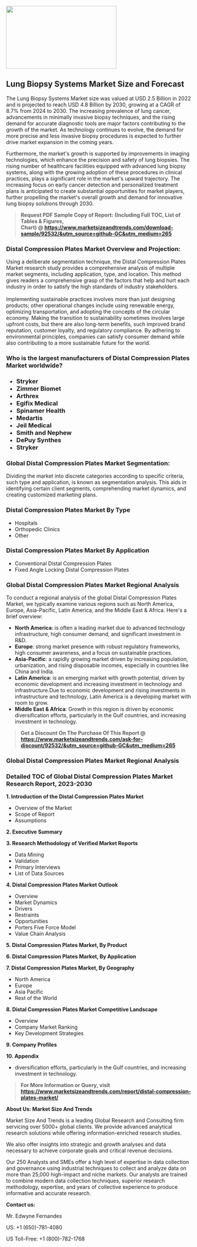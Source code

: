 <p><img class="alignnone size-medium wp-image-20088" src="https://ffe5etoiles.com/wp-content/uploads/2024/12/MST1-300x171.png" alt="" width="300" height="171" /></p><h2>Lung Biopsy Systems Market Size and Forecast</h2><p>The Lung Biopsy Systems Market size was valued at USD 2.5 Billion in 2022 and is projected to reach USD 4.8 Billion by 2030, growing at a CAGR of 8.7% from 2024 to 2030. The increasing prevalence of lung cancer, advancements in minimally invasive biopsy techniques, and the rising demand for accurate diagnostic tools are major factors contributing to the growth of the market. As technology continues to evolve, the demand for more precise and less invasive biopsy procedures is expected to further drive market expansion in the coming years.</p><p>Furthermore, the market's growth is supported by improvements in imaging technologies, which enhance the precision and safety of lung biopsies. The rising number of healthcare facilities equipped with advanced lung biopsy systems, along with the growing adoption of these procedures in clinical practices, plays a significant role in the market's upward trajectory. The increasing focus on early cancer detection and personalized treatment plans is anticipated to create substantial opportunities for market players, further propelling the market's overall growth and demand for innovative lung biopsy solutions through 2030.</p></p><blockquote id="" class=""><strong>Request PDF Sample Copy of Report: (Including Full TOC, List of Tables &amp; Figures, Chart)&nbsp;@&nbsp;<strong><a href="https://www.marketsizeandtrends.com/download-sample/92532/&utm_source=github-GC&utm_medium=265" target="_blank">https://www.marketsizeandtrends.com/download-sample/92532/&utm_source=github-GC&utm_medium=265</a></strong></strong></blockquote><h3 id="" class="">Distal Compression Plates Market&nbsp;Overview and Projection:</h3><p id="" class="">Using a deliberate segmentation technique, the Distal Compression Plates Market research study provides a comprehensive analysis of multiple market segments, including application, type, and location. This method gives readers a comprehensive grasp of the factors that help and hurt each industry in order to satisfy the high standards of industry stakeholders. <br /> <br />Implementing sustainable practices involves more than just designing products; other operational changes include using renewable energy, optimizing transportation, and adopting the concepts of the circular economy. Making the transition to sustainability sometimes involves large upfront costs, but there are also long-term benefits, such improved brand reputation, customer loyalty, and regulatory compliance. By adhering to environmental principles, companies can satisfy consumer demand while also contributing to a more sustainable future for the world.</p><h3 id="" class="">Who is the largest manufacturers of&nbsp;Distal Compression Plates Market worldwide?</h3><h3 class=""><p><ul><li>Stryker </li><li> Zimmer Biomet </li><li> Arthrex </li><li> Egifix Medical </li><li> Spinamer Health </li><li> Medartis </li><li> Jeil Medical </li><li> Smith and Nephew </li><li> DePuy Synthes </li><li> Stryker</li></ul></p></h3><h3 id="" class="">Global&nbsp;Distal Compression Plates Market Segmentation:</h3><p id="" class="">Dividing the market into discrete categories according to specific criteria, such type and application, is known as segmentation analysis. This aids in identifying certain client segments, comprehending market dynamics, and creating customized marketing plans.</p><h3 id="" class="">Distal Compression Plates Market&nbsp;By Type</h3><p><p><ul><li>Hospitals </li><li> Orthopedic Clinics </li><li> Other</p></li></ul></p></p><h3 id="" class="">Distal Compression Plates Market&nbsp;By Application</h3><p class=""><p><ul><li>Conventional Distal Compression Plates </li><li> Fixed Angle Locking Distal Compression Plates</li></ul></p></p><h3 id="" class="">Global Distal Compression Plates Market Regional Analysis</h3><p id="" class="">To conduct a regional analysis of the global Distal Compression Plates Market, we typically examine various regions such as North America, Europe, Asia-Pacific, Latin America, and the Middle East &amp; Africa. Here's a brief overview:</p><ul><li><strong>North America</strong>: is often a leading market due to advanced technology infrastructure, high consumer demand, and significant investment in R&amp;D.</li><li><strong>Europe</strong>: strong market presence with robust regulatory frameworks, high consumer awareness, and a focus on sustainable practices.</li><li><strong>Asia-Pacific</strong>: a rapidly growing market driven by increasing population, urbanization, and rising disposable incomes, especially in countries like China and India.</li><li><strong>Latin America</strong>: is an emerging market with growth potential, driven by economic development and increasing investment in technology and infrastructure.Due to economic development and rising investments in infrastructure and technology, Latin America is a developing market with room to grow.</li><li><strong>Middle East &amp; Africa</strong>: Growth in this region is driven by economic diversification efforts, particularly in the Gulf countries, and increasing investment in technology.</li></ul><blockquote id="" class=""><strong>Get a Discount On The Purchase Of This Report @ <strong><a href="https://www.marketsizeandtrends.com/ask-for-discount/92532/&utm_source=github-GC&utm_medium=265" target="_blank">https://www.marketsizeandtrends.com/ask-for-discount/92532/&utm_source=github-GC&utm_medium=265</a></strong></strong></blockquote><h3 id="" class="">Global Distal Compression Plates Market Regional Analysis</h3><h3 id="" class="">Detailed TOC of Global Distal Compression Plates Market Research Report, 2023-2030</h3><p id="" class=""><strong>1. Introduction of the Distal Compression Plates Market</strong></p><ul><li>Overview of the Market</li><li>Scope of Report</li><li>Assumptions</li></ul><p id="" class=""><strong>2. Executive Summary</strong></p><p id="" class=""><strong>3. Research Methodology of Verified Market Reports</strong></p><ul><li>Data Mining</li><li>Validation</li><li>Primary Interviews</li><li>List of Data Sources</li></ul><p id="" class=""><strong>4. Distal Compression Plates Market Outlook</strong></p><ul><li>Overview</li><li>Market Dynamics</li><li>Drivers</li><li>Restraints</li><li>Opportunities</li><li>Porters Five Force Model</li><li>Value Chain Analysis</li></ul><p id="" class=""><strong>5. Distal Compression Plates Market, By Product</strong></p><p id="" class=""><strong>6. Distal Compression Plates Market, By Application</strong></p><p id="" class=""><strong>7. Distal Compression Plates Market, By Geography</strong></p><ul><li>North America</li><li>Europe</li><li>Asia Pacific</li><li>Rest of the World</li></ul><p id="" class=""><strong>8. Distal Compression Plates Market Competitive Landscape</strong></p><ul><li>Overview</li><li>Company Market Ranking</li><li>Key Development Strategies</li></ul><p id="" class=""><strong>9. Company Profiles</strong></p><p id="" class=""><strong>10. Appendix</strong></p><ul><li>diversification efforts, particularly in the Gulf countries, and increasing investment in technology.</li></ul><blockquote id="" class=""><strong>For More Information or Query, visit <strong><strong><a href="https://www.marketsizeandtrends.com/report/distal-compression-plates-market/" target="_blank">https://www.marketsizeandtrends.com/report/distal-compression-plates-market/</a></strong></strong></strong></blockquote><p id="" class=""><strong>About Us: Market Size And Trends</strong></p><p id="" class="">Market Size And Trends is a leading Global Research and Consulting firm servicing over 5000+ global clients. We provide advanced analytical research solutions while offering information-enriched research studies.</p><p id="" class="">We also offer insights into strategic and growth analyses and data necessary to achieve corporate goals and critical revenue decisions.</p><p id="" class="">Our 250 Analysts and SMEs offer a high level of expertise in data collection and governance using industrial techniques to collect and analyze data on more than 25,000 high-impact and niche markets. Our analysts are trained to combine modern data collection techniques, superior research methodology, expertise, and years of collective experience to produce informative and accurate research.</p><p id="" class=""><strong>Contact us:</strong></p><p id="" class="">Mr. Edwyne Fernandes</p><p id="" class="">US: +1 (650)-781-4080</p><p id="" class="">US Toll-Free: +1 (800)-782-1768</p>
